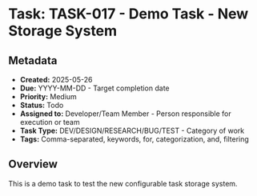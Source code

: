 # Task: TASK-017 - Demo Task - New Storage System

## Metadata
- **Created:** 2025-05-26
- **Due:** YYYY-MM-DD - Target completion date
- **Priority:** Medium
- **Status:** Todo
- **Assigned to:** Developer/Team Member - Person responsible for execution or team
- **Task Type:** DEV/DESIGN/RESEARCH/BUG/TEST - Category of work
- **Tags:** Comma-separated, keywords, for, categorization, and, filtering

## Overview
This is a demo task to test the new configurable task storage system.